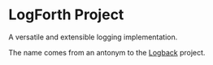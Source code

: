 # LogForth Project

A versatile and extensible logging implementation.

The name comes from an antonym to the [Logback](https://logback.qos.ch/) project.
